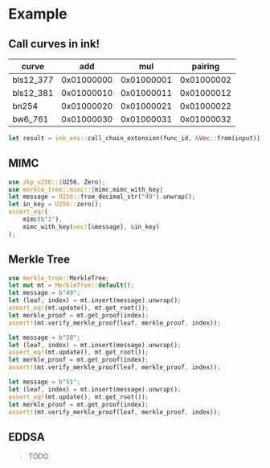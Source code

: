 # Example

## Call curves in ink!

| curve      | add        | mul        | pairing    |
|------------|------------|------------|------------|
| bls12\_377 | 0x01000000 | 0x01000001 | 0x01000002 |
| bls12\_381 | 0x01000010 | 0x01000011 | 0x01000012 |
| bn254      | 0x01000020 | 0x01000021 | 0x01000022 |
| bw6\_761   | 0x01000030 | 0x01000031 | 0x01000032 |

```rust
let result = ink_env::call_chain_extension(func_id, &Vec::from(input))?
```


## MIMC

```rust
use zkp_u256::{U256, Zero};
use merkle_tree::mimc::{mimc,mimc_with_key}
let message = U256::from_decimal_str("49").unwrap();
let in_key = U256::zero();
assert_eq!(
    mimc(b"1"),
    mimc_with_key(vec![&message], &in_key)
);
```


## Merkle Tree

```rust
use merkle_tree::MerkleTree;
let mut mt = MerkleTree::default();
let message = b"49";
let (leaf, index) = mt.insert(message).unwrap();
assert_eq!(mt.update(), mt.get_root());
let merkle_proof = mt.get_proof(index);
assert!(mt.verify_merkle_proof(leaf, merkle_proof, index));

let message = b"50";
let (leaf, index) = mt.insert(message).unwrap();
assert_eq!(mt.update(), mt.get_root());
let merkle_proof = mt.get_proof(index);
assert!(mt.verify_merkle_proof(leaf, merkle_proof, index));

let message = b"51";
let (leaf, index) = mt.insert(message).unwrap();
assert_eq!(mt.update(), mt.get_root());
let merkle_proof = mt.get_proof(index);
assert!(mt.verify_merkle_proof(leaf, merkle_proof, index));
```

## EDDSA

> TODO
